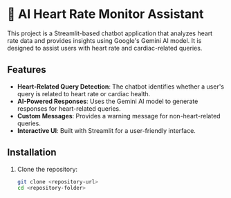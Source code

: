 # 💓 AI Heart Rate Monitor Assistant

This project is a Streamlit-based chatbot application that analyzes heart rate data and provides insights using Google's Gemini AI model. It is designed to assist users with heart rate and cardiac-related queries.

## Features

- **Heart-Related Query Detection**: The chatbot identifies whether a user's query is related to heart rate or cardiac health.
- **AI-Powered Responses**: Uses the Gemini AI model to generate responses for heart-related queries.
- **Custom Messages**: Provides a warning message for non-heart-related queries.
- **Interactive UI**: Built with Streamlit for a user-friendly interface.

## Installation

1. Clone the repository:
   ```bash
   git clone <repository-url>
   cd <repository-folder>